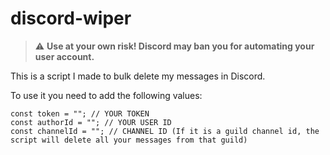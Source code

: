 # discord-wiper

> ⚠️ **Use at your own risk! Discord may ban you for automating your user account.**

This is a script I made to bulk delete my messages in Discord.

To use it you need to add the following values:

```
const token = ""; // YOUR TOKEN
const authorId = ""; // YOUR USER ID
const channelId = ""; // CHANNEL ID (If it is a guild channel id, the script will delete all your messages from that guild)
```
